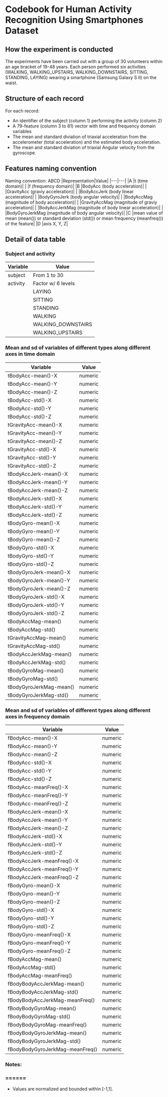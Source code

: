 # Codebook for Human Activity Recognition Using Smartphones Dataset

## How the experiment is conducted
The experiments have been carried out with a group of 30 volunteers within an age bracket of 19-48 years. Each person performed six activities (WALKING, WALKING_UPSTAIRS, WALKING_DOWNSTAIRS, SITTING, STANDING, LAYING) wearing a smartphone (Samsung Galaxy S II) on the waist.

## Structure of each record
For each record:

* An identifier of the subject (column 1) performing the activity (column 2)
* A 79-feature (column 3 to 81) vector with time and frequency domain variables
* The mean and standard diviation of triaxial acceleration from the accelerometer (total acceleration) and the estimated body acceleration.
* The mean and standard diviation of triaxial Angular velocity from the gyroscope. 

## Features naming convention

Naming convention: ABCD
|Representation|Value|
|---|---|
|A |t (time domain)|
|  |f (frequency domain)|
|B |BodyAcc (body acceleration)|
|  |GravityAcc (graviy acceleration)|
|  |BodyAccJerk (body linear acceleration)|
|  |BodyGyroJerk (body angular velocity)|
|  |BodyAccMag (magnitude of body acceleration)|
|  |GravityAccMag (magnitude of graviy acceleration)|
|  |BodyAccJerkMag (magnitude of body linear acceleration)|
|  |BodyGyroJerkMag (magnitude of body angular velocity)|
|C |mean value of mean (mean()) or standard deviation (std()) or mean frequency (meanfreq()) of the feature|
|D |axis X, Y, Z|

## Detail of data table
### Subject and activity

|Variable|Value|
|---|---|
  |subject|From 1 to 30|
  |activity|Factor w/ 6 levels|
  | |LAYING|
  | |SITTING|
  | |STANDING|
  | |WALKING|
  | |WALKING_DOWNSTAIRS|
  | |WALKING_UPSTAIRS|

### Mean and sd of variables of different types along different axes in time domain

|Variable|Value|
|---|---|
|tBodyAcc-mean()-X|numeric|
  |tBodyAcc-mean()-Y     |numeric|
  |tBodyAcc-mean()-Z     |numeric|
  |tBodyAcc-std()-X      |numeric|
  |tBodyAcc-std()-Y      |numeric|
  |tBodyAcc-std()-Z      |numeric|
  |tGravityAcc-mean()-X  |numeric|
  |tGravityAcc-mean()-Y  |numeric|
  |tGravityAcc-mean()-Z  |numeric|
  |tGravityAcc-std()-X   |numeric|
  |tGravityAcc-std()-Y   |numeric|
  |tGravityAcc-std()-Z   |numeric|
  |tBodyAccJerk-mean()-X |numeric|
  |tBodyAccJerk-mean()-Y |numeric|
  |tBodyAccJerk-mean()-Z |numeric|
  |tBodyAccJerk-std()-X  |numeric|
  |tBodyAccJerk-std()-Y  |numeric|
  |tBodyAccJerk-std()-Z  |numeric|
  |tBodyGyro-mean()-X    |numeric|
  |tBodyGyro-mean()-Y    |numeric|
  |tBodyGyro-mean()-Z    |numeric|
  |tBodyGyro-std()-X     |numeric|
  |tBodyGyro-std()-Y     |numeric|
  |tBodyGyro-std()-Z     |numeric|
  |tBodyGyroJerk-mean()-X|numeric|
  |tBodyGyroJerk-mean()-Y|numeric|
  |tBodyGyroJerk-mean()-Z|numeric|
  |tBodyGyroJerk-std()-X |numeric|
  |tBodyGyroJerk-std()-Y |numeric|
  |tBodyGyroJerk-std()-Z |numeric|
  |tBodyAccMag-mean()    |numeric|
  |tBodyAccMag-std()     |numeric|
  |tGravityAccMag-mean() |numeric|
  |tGravityAccMag-std()  |numeric|
  |tBodyAccJerkMag-mean()|numeric|
  |tBodyAccJerkMag-std() |numeric|
  |tBodyGyroMag-mean()   |numeric|
  |tBodyGyroMag-std()    |numeric|
  |tBodyGyroJerkMag-mean() |numeric|
  |tBodyGyroJerkMag-std()|numeric|

 
### Mean and sd of variables of different types along different axes in frequency domain

|Variable|Value|
|---|---|
|fBodyAcc-mean()-X            | numeric|
|fBodyAcc-mean()-Y            | numeric|
|fBodyAcc-mean()-Z            | numeric|
|fBodyAcc-std()-X             | numeric|
|fBodyAcc-std()-Y             | numeric|
|fBodyAcc-std()-Z             | numeric|
|fBodyAcc-meanFreq()-X        | numeric|
|fBodyAcc-meanFreq()-Y        | numeric|
|fBodyAcc-meanFreq()-Z        | numeric|
|fBodyAccJerk-mean()-X        | numeric|
|fBodyAccJerk-mean()-Y        | numeric|
|fBodyAccJerk-mean()-Z        | numeric|
|fBodyAccJerk-std()-X         | numeric|
|fBodyAccJerk-std()-Y         | numeric|
|fBodyAccJerk-std()-Z         | numeric|
|fBodyAccJerk-meanFreq()-X    | numeric|
|fBodyAccJerk-meanFreq()-Y    | numeric|
|fBodyAccJerk-meanFreq()-Z    | numeric|
|fBodyGyro-mean()-X           | numeric|
|fBodyGyro-mean()-Y           | numeric|
|fBodyGyro-mean()-Z           | numeric|
|fBodyGyro-std()-X            | numeric|
|fBodyGyro-std()-Y            | numeric|
|fBodyGyro-std()-Z            | numeric|
|fBodyGyro-meanFreq()-X       | numeric|
|fBodyGyro-meanFreq()-Y       | numeric|
|fBodyGyro-meanFreq()-Z       | numeric|
|fBodyAccMag-mean()           | numeric|
|fBodyAccMag-std()            | numeric|
|fBodyAccMag-meanFreq()       | numeric|
|fBodyBodyAccJerkMag-mean()   | numeric|
|fBodyBodyAccJerkMag-std()    | numeric|
|fBodyBodyAccJerkMag-meanFreq() | numeric|
|fBodyBodyGyroMag-mean()      | numeric|
|fBodyBodyGyroMag-std()       | numeric|
|fBodyBodyGyroMag-meanFreq()  | numeric|
|fBodyBodyGyroJerkMag-mean()  | numeric|
|fBodyBodyGyroJerkMag-std()   | numeric|
|fBodyBodyGyroJerkMag-meanFreq()| numeric|


### Notes: 
### ======
* Values are normalized and bounded within [-1,1].